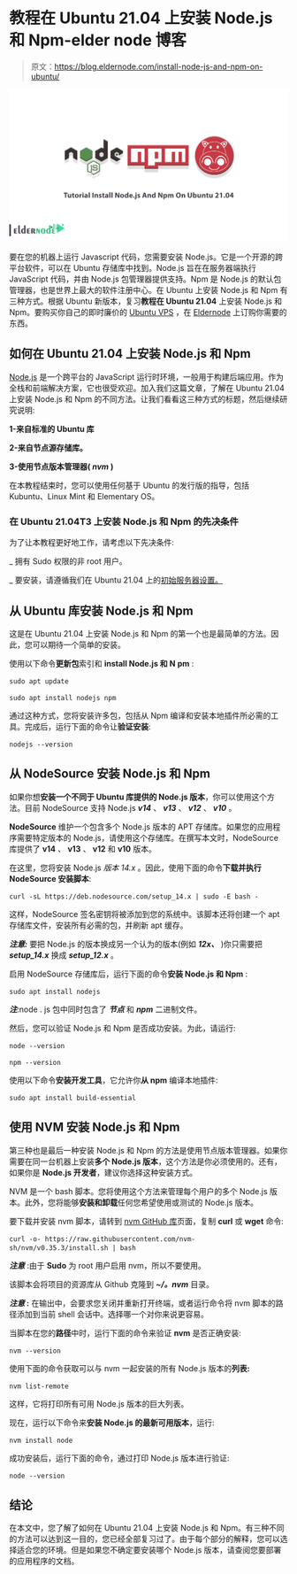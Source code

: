 # 教程在 Ubuntu 21.04 上安装 Node.js 和 Npm-elder node 博客

> 原文：<https://blog.eldernode.com/install-node-js-and-npm-on-ubuntu/>

![Tutorial Install Node.js And Npm On Ubuntu 21.04](img/94468d4461556f3a47ba987b017e29e0.png)

要在您的机器上运行 Javascript 代码，您需要安装 Node.js。它是一个开源的跨平台软件，可以在 Ubuntu 存储库中找到。Node.js 旨在在服务器端执行 JavaScript 代码，并由 Node.js 包管理器提供支持。Npm 是 Node.js 的默认包管理器，也是世界上最大的软件注册中心。在 Ubuntu 上安装 Node.js 和 Npm 有三种方式。根据 Ubuntu 新版本，复习**教程在 Ubuntu 21.04** 上安装 Node.js 和 Npm。要购买你自己的即时廉价的 [Ubuntu VPS](https://eldernode.com/ubuntu-vps/) ，在 [Eldernode](https://eldernode.com/) 上订购你需要的东西。

## **如何在 Ubuntu 21.04 上安装 Node.js 和 Npm**

[Node.js](https://blog.eldernode.com/install-and-config-node-js-on-ubuntu-20-04/) 是一个跨平台的 JavaScript 运行时环境，一般用于构建后端应用。作为全栈和前端解决方案，它也很受欢迎。加入我们这篇文章，了解在 Ubuntu 21.04 上安装 Node.js 和 Npm 的不同方法。让我们看看这三种方式的标题，然后继续研究说明:

**1-来自标准的 Ubuntu 库**

**2-来自节点源存储库。**

**3-使用节点版本管理器( *nvm* )**

在本教程结束时，您可以使用任何基于 Ubuntu 的发行版的指导，包括 Kubuntu、Linux Mint 和 Elementary OS。

### **在 Ubuntu 21.04**T3 上安装 Node.js 和 Npm 的先决条件

为了让本教程更好地工作，请考虑以下先决条件:

_ 拥有 Sudo 权限的非 root 用户。

_ 要安装，请遵循我们在 Ubuntu 21.04 上的[初始服务器设置。](https://blog.eldernode.com/initial-server-setup-on-ubuntu-21-04/)

## **从 Ubuntu 库安装 Node.js 和 Npm**

这是在 Ubuntu 21.04 上安装 Node.js 和 Npm 的第一个也是最简单的方法。因此，您可以期待一个简单的安装。

使用以下命令**更新包**索引和 **install Node.js 和 N** **pm** :

```
sudo apt update
```

```
sudo apt install nodejs npm
```

通过这种方式，您将安装许多包，包括从 Npm 编译和安装本地插件所必需的工具。完成后，运行下面的命令让**验证安装**:

```
nodejs --version
```

## **从 NodeSource** 安装 Node.js 和 Npm

如果你想**安装一个不同于 Ubuntu 库提供的 Node.js 版本**，你可以使用这个方法。目前 NodeSource 支持 Node.js ***v14*** 、 ***v13*** 、 ***v12*** 、 ***v10*** 。

**NodeSource** 维护一个包含多个 Node.js 版本的 APT 存储库。如果您的应用程序需要特定版本的 Node.js，请使用这个存储库。在撰写本文时，NodeSource 库提供了 **v14** 、 **v13** 、 **v12** 和 **v10** 版本。

在这里，您将安装 Node.js *版本 14.x* 。因此，使用下面的命令**下载并执行 NodeSource 安装脚本**:

```
curl -sL https://deb.nodesource.com/setup_14.x | sudo -E bash -
```

这样，NodeSource 签名密钥将被添加到您的系统中。该脚本还将创建一个 apt 存储库文件，安装所有必需的包，并刷新 apt 缓存。

***注意:*** 要把 Node.js 的版本换成另一个认为的版本(例如 ***12x、*** )你只需要把 ***setup_14.x*** 换成 ***setup_12.x*** 。

启用 NodeSource 存储库后，运行下面的命令**安装 Node.js 和 Npm** :

```
sudo apt install nodejs
```

***注***:node . js 包中同时包含了 ***节点*** 和 ***npm*** 二进制文件。

然后，您可以验证 Node.js 和 Npm 是否成功安装。为此，请运行:

```
node --version
```

```
npm --version
```

使用以下命令**安装开发工具**，它允许你**从 npm** 编译本地插件:

```
sudo apt install build-essential
```

## **使用 NVM** 安装 Node.js 和 Npm

第三种也是最后一种安装 Node.js 和 Npm 的方法是使用节点版本管理器。如果你需要在同一台机器上安装**多个 Node.js 版本**，这个方法是你必须使用的。还有，如果你是 **Node.js 开发者**，建议你选择这种安装方式。

NVM 是一个 bash 脚本。您将使用这个方法来管理每个用户的多个 Node.js 版本。此外，您将能够**安装和卸载**任何您希望使用或测试的 Node.js 版本。

要下载并安装 nvm 脚本，请转到 [nvm GitHub 库](https://github.com/nvm-sh/nvm#installing-and-updating)页面，复制 **curl** 或 **wget** 命令:

```
curl -o- https://raw.githubusercontent.com/nvm-sh/nvm/v0.35.3/install.sh | bash
```

***注意*** :由于 **Sudo** 为 root 用户启用 nvm，所以不要使用。

该脚本会将项目的资源库从 Github 克隆到 ***~/。nvm*** 目录。

***注意* :** 在输出中，会要求您关闭并重新打开终端，或者运行命令将 nvm 脚本的路径添加到当前 shell 会话中。选择哪一个对你来说更容易。

当脚本在您的**路径**中时，运行下面的命令来验证 **nvm** 是否正确安装:

```
nvm --version
```

使用下面的命令获取可以与 nvm 一起安装的所有 Node.js 版本的**列表:**

```
nvm list-remote
```

这样，它将打印所有可用 Node.js 版本的巨大列表。

现在，运行以下命令来**安装 Node.js 的最新可用版本**，运行:

```
nvm install node
```

成功安装后，运行下面的命令，通过打印 Node.js 版本进行验证:

```
node --version
```

## 结论

在本文中，您了解了如何在 Ubuntu 21.04 上安装 Node.js 和 Npm。有三种不同的方法可以达到这一目的，您已经全部复习过了。由于每个部分的解释，您可以选择适合您的环境。但是如果您不确定要安装哪个 Node.js 版本，请查阅您要部署的应用程序的文档。